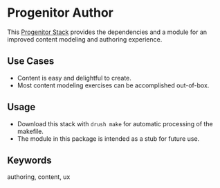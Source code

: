 # Progenitor Author

This [Progenitor Stack](http://github.com/phase2/progenitor) provides the
dependencies and a module for an improved content modeling and authoring experience.

## Use Cases

* Content is easy and delightful to create.
* Most content modeling exercises can be accomplished out-of-box.

## Usage

* Download this stack with `drush make` for automatic processing of the makefile.
* The module in this package is intended as a stub for future use.

## Keywords

authoring, content, ux